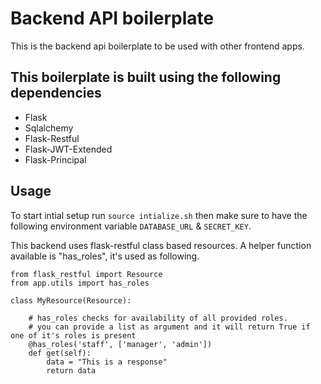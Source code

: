 # Backend API boilerplate

This is the backend api boilerplate to be used with other frontend apps.

## This boilerplate is built using the following dependencies

- Flask
- Sqlalchemy
- Flask-Restful
- Flask-JWT-Extended
- Flask-Principal

## Usage

To start intial setup run `source intialize.sh` then make sure to have the following environment variable `DATABASE_URL` & `SECRET_KEY`.

This backend uses flask-restful class based resources. A helper function available is "has_roles", it's used as following.

    from flask_restful import Resource
    from app.utils import has_roles

    class MyResource(Resource):

        # has_roles checks for availability of all provided roles.
        # you can provide a list as argument and it will return True if one of it's roles is present
        @has_roles('staff', ['manager', 'admin'])
        def get(self):
            data = "This is a response"
            return data
